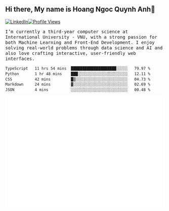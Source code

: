 ## Hi there, My name is Hoang Ngoc Quynh Anh👋

[![LinkedIn](https://img.shields.io/badge/LinkedIn-0077B5?style=flat&logo=linkedin&logoColor=white)](https://www.linkedin.com/in/quynhanh572004/)[![Profile Views](https://komarev.com/ghpvc/?username=quynhanhhoang572004&color=blue&style=flat-square)](https://github.com/quynhanhhoang572004)  

<samp> I’m currently a third-year computer science at International University - VNU, with a strong passion for both Machine Learning and Front-End Development. I enjoy solving real-world problems through data science and AI and also love crafting interactive, user-friendly web interfaces.<samp> 




<!--START_SECTION:waka-->

```txt
TypeScript   11 hrs 54 mins  ████████████████████░░░░░   79.97 %
Python       1 hr 48 mins    ███░░░░░░░░░░░░░░░░░░░░░░   12.11 %
CSS          42 mins         █▒░░░░░░░░░░░░░░░░░░░░░░░   04.73 %
Markdown     24 mins         ▓░░░░░░░░░░░░░░░░░░░░░░░░   02.69 %
JSON         4 mins          ░░░░░░░░░░░░░░░░░░░░░░░░░   00.48 %
```

<!--END_SECTION:waka-->

![Full-year Contribution Calendar](https://github.com/quynhanhhoang572004/quynhanhhoang572004/blob/main/metrics.plugin.isocalendar.fullyear.svg)

